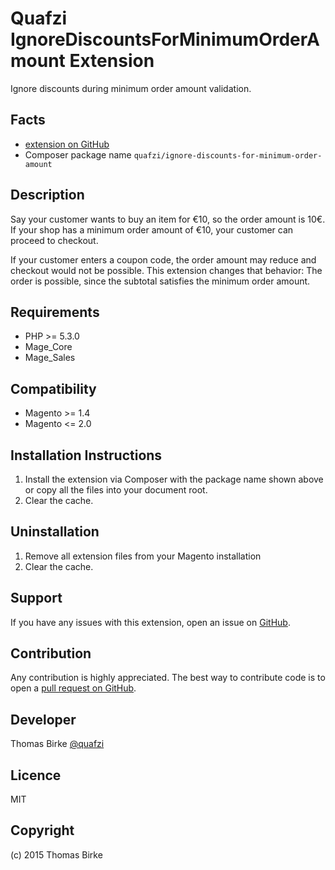 Quafzi IgnoreDiscountsForMinimumOrderAmount Extension
=====================
Ignore discounts during minimum order amount validation.

Facts
-----
- [extension on GitHub](https://github.com/quafzi/Quafzi_IgnoreDiscountsForMinimumOrderAmount)
- Composer package name ``quafzi/ignore-discounts-for-minimum-order-amount``

Description
-----------
Say your customer wants to buy an item for €10, so the order amount is 10€. If your shop has a
minimum order amount of €10, your customer can proceed to checkout.

If your customer enters a coupon code, the order amount may reduce and checkout
would not be possible. This extension changes that behavior: The order is
possible, since the subtotal satisfies the minimum order amount.

Requirements
------------
- PHP >= 5.3.0
- Mage_Core
- Mage_Sales

Compatibility
-------------
- Magento >= 1.4
- Magento <= 2.0

Installation Instructions
-------------------------
1. Install the extension via Composer with the package name shown above or copy all the files into your document root.
2. Clear the cache.

Uninstallation
--------------
1. Remove all extension files from your Magento installation
2. Clear the cache.

Support
-------
If you have any issues with this extension, open an issue on [GitHub](https://github.com/quafzi/Quafzi_IgnoreDiscountsForMinimumOrderAmount/issues).

Contribution
------------
Any contribution is highly appreciated. The best way to contribute code is to open a [pull request on GitHub](https://help.github.com/articles/using-pull-requests).

Developer
---------
Thomas Birke
[@quafzi](https://twitter.com/quafzi)

Licence
-------
MIT

Copyright
---------
(c) 2015 Thomas Birke
